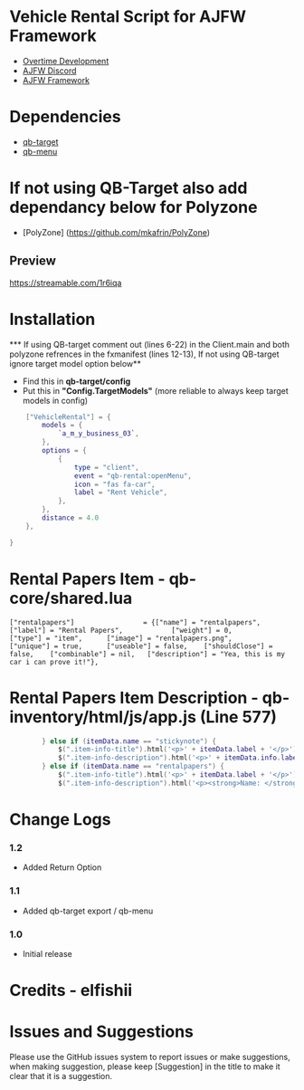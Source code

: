 # Vehicle Rental Script for AJFW Framework

* [Overtime Development](https://discord.gg/MeBxzrGtyY)
* [AJFW Discord](discord.gg/AJFW)
* [AJFW Framework](https://github.com/AJFW-framework)


# Dependencies
* [qb-target](https://github.com/BerkieBb/qb-target)
* [qb-menu](https://github.com/AJFW-framework/qb-menu)
# If not using QB-Target also add dependancy below for Polyzone
* [PolyZone] (https://github.com/mkafrin/PolyZone)


## Preview
https://streamable.com/1r6iqa

# Installation

*** If using QB-target comment out (lines 6-22) in the Client.main and both polyzone refrences in the fxmanifest (lines 12-13), If not using QB-target ignore target model option below**

* Find this in **qb-target/config**
* Put this in **"Config.TargetModels"** (more reliable to always keep target models in config) 
```lua
    ["VehicleRental"] = {
        models = {
            `a_m_y_business_03`,
        },
        options = {
            {
                type = "client",
                event = "qb-rental:openMenu",
                icon = "fas fa-car",
                label = "Rent Vehicle",
            },
        },
        distance = 4.0
    },

}
```
# Rental Papers Item - qb-core/shared.lua

```
["rentalpapers"]				 = {["name"] = "rentalpapers", 					["label"] = "Rental Papers", 			["weight"] = 0, 		["type"] = "item", 		["image"] = "rentalpapers.png", 		["unique"] = true, 		["useable"] = false, 	["shouldClose"] = false, 	["combinable"] = nil, 	["description"] = "Yea, this is my car i can prove it!"},
```
# Rental Papers Item Description - qb-inventory/html/js/app.js (Line 577)

```lua
        } else if (itemData.name == "stickynote") {
            $(".item-info-title").html('<p>' + itemData.label + '</p>')
            $(".item-info-description").html('<p>' + itemData.info.label + '</p>');
        } else if (itemData.name == "rentalpapers") {
            $(".item-info-title").html('<p>' + itemData.label + '</p>')
            $(".item-info-description").html('<p><strong>Name: </strong><span>'+ itemData.info.firstname + '</span></p><p><strong>Last Name: </strong><span>'+ itemData.info.lastname+ '</span></p><p><strong>Plate: </strong><span>'+ itemData.info.plate + '<p><strong>Model: </strong><span>'+ itemData.info.model +'</span></p>');
```
# Change Logs

### 1.2
* Added Return Option 

### 1.1
* Added qb-target export / qb-menu

### 1.0
* Initial release

# Credits - elfishii

# Issues and Suggestions
Please use the GitHub issues system to report issues or make suggestions, when making suggestion, please keep [Suggestion] in the title to make it clear that it is a suggestion.
